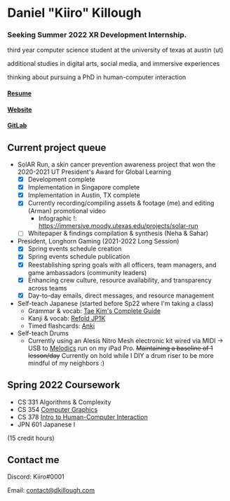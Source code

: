 # Daniel "Kiiro" Killough

### Seeking Summer 2022 XR Development Internship.

third year computer science student at the university of texas at austin (ut)

additional studies in digital arts, social media, and immersive experiences

thinking about pursuing a PhD in human-computer interaction

#### [Resume](https://docs.google.com/document/d/1FXz1NcMgJVjqL3nQ0yIsqa_5oouOKkEJ6UOfTG9ajCk/edit?usp=sharing)
#### [Website](https://dkillough.com/)
#### [GitLab](https://gitlab.com/dkillough)

## Current project queue

- SolAR Run, a skin cancer prevention awareness project that won the 2020-2021 UT President's Award for Global Learning 
  - [x] Development complete
  - [x] Implementation in Singapore complete
  - [x] Implementation in Austin, TX complete 
  - [x] Currently recording/compiling assets & footage (me) and editing (Arman) promotional video
    - Infographic !: https://immersive.moody.utexas.edu/projects/solar-run
  - [ ] Whitepaper & findings compilation & synthesis (Neha & Sahar)
- President, Longhorn Gaming (2021-2022 Long Session)
  - [x] Spring events schedule creation
  - [x] Spring events schedule publication
  - [x] Reestablishing spring goals with all officers, team managers, and game ambassadors (community leaders) 
  - [x] Enhancing crew culture, resource availability, and transparency across teams
  - [x] Day-to-day emails, direct messages, and resource management
- Self-teach Japanese (started before Sp22 where I'm taking a class)
  - Grammar & vocab: [Tae Kim's Complete Guide](http://guidetojapanese.org/learn/complete/)
  - Kanji & vocab: [Refold JP1K](https://refold.la/japanese/deck/)
  - Timed flashcards: [Anki](https://apps.ankiweb.net/index.html)
- Self-teach Drums
  - Currently using an Alesis Nitro Mesh electronic kit wired via MIDI -> USB to [Melodics](https://melodics.com) run on my iPad Pro. ~~Maintaining a baseline of 1 lesson/day~~ Currently on hold while I DIY a drum riser to be more mindful of my neighbors :)

## Spring 2022 Coursework

- CS 331 Algorithms & Complexity
- CS 354 [Computer Graphics](https://www.cs.utexas.edu/~theshark/courses/cs354/)
- CS 378 [Intro to Human-Computer Interaction](https://amypavel.com/teaching/cs378sp22/)
- JPN 601 Japanese I

(15 credit hours)

## Contact me

Discord: Kiiro#0001

Email: contact@dkillough.com
